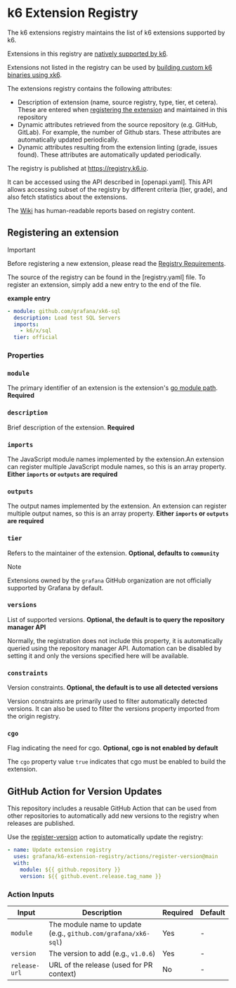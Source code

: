 # k6 Extension Registry

The k6 extensions registry maintains the list of k6 extensions supported by k6.

Extensions in this registry are [natively supported by k6](https://grafana.com/docs/k6/latest/extensions/run/#using-automatic-extension-loading).

Extensions not listed in the registry can be used by [building custom k6 binaries using xk6](https://grafana.com/docs/k6/latest/extensions/run/build-k6-binary-using-go/).

The extensions registry contains the following attributes:
 * Description of extension (name, source registry, type, tier, et cetera). These are entered when [registering the extension](#registering-an-extension) and maintained in this repository
 * Dynamic attributes retrieved from the source repository (e.g. GitHub, GitLab). For example, the number of Github stars. These attributes are automatically updated periodically.
 * Dynamic attributes resulting from the extension linting (grade, issues found). These attributes are automatically updated periodically.

The registry is published at https://registry.k6.io.

It can be accessed using the API described in [openapi.yaml]. This API allows accessing subset of the registry by different criteria (tier, grade), and also fetch statistics about the extensions.

The [Wiki](https://github.com/grafana/k6-extension-registry/wiki) has human-readable reports based on registry content.

## Registering an extension

> [!IMPORTANT]
> Before registering a new extension, please read the [Registry Requirements](https://grafana.com/docs/k6/latest/extensions/create/extensions-registry/).

The source of the registry can be found in the [registry.yaml] file. To register an extension, simply add a new entry to the end of the file.

**example entry**

```yaml
- module: github.com/grafana/xk6-sql
  description: Load test SQL Servers
  imports:
    - k6/x/sql
  tier: official
```

### Properties

### `module`

The primary identifier of an extension is the extension's [go module path](https://go.dev/ref/mod#module-path). **Required**

### `description`

Brief description of the extension. **Required**

### `imports`

The JavaScript module names implemented by the extension.An extension can register multiple JavaScript module names, so this is an array property. **Either `imports` or `outputs` are required**

### `outputs`

The output names implemented by the extension. An extension can register multiple output names, so this is an array property. **Either `imports` or `outputs` are required**

### `tier`

Refers to the maintainer of the extension. **Optional, defaults to `community`**

> [!NOTE]
> Extensions owned by the `grafana` GitHub organization are not officially supported by Grafana by default.

### `versions`

List of supported versions. **Optional, the default is to query the repository manager API**

Normally, the registration does not include this property, it is automatically queried using the repository manager API. Automation can be disabled by setting it and only the versions specified here will be available.

### `constraints`

Version constraints. **Optional, the default is to use all detected versions**

Version constraints are primarily used to filter automatically detected versions. It can also be used to filter the versions property imported from the origin registry.

### `cgo`

Flag indicating the need for cgo. **Optional, cgo is not enabled by default**

The `cgo` property value `true` indicates that cgo must be enabled to build the extension.

## GitHub Action for Version Updates

This repository includes a reusable GitHub Action that can be used from other repositories to automatically add new versions to the registry when releases are published.

Use the [register-version](./actions/register-version.yml) action to automatically update the registry:

```yaml
- name: Update extension registry
  uses: grafana/k6-extension-registry/actions/register-version@main
  with:
    module: ${{ github.repository }}
    version: ${{ github.event.release.tag_name }}
```

### Action Inputs

| Input | Description | Required | Default |
|-------|-------------|----------|---------|
| `module` | The module name to update (e.g., `github.com/grafana/xk6-sql`) | Yes | - |
| `version` | The version to add (e.g., `v1.0.6`) | Yes | - |
| `release-url` | URL of the release (used for PR context) | No | - |

